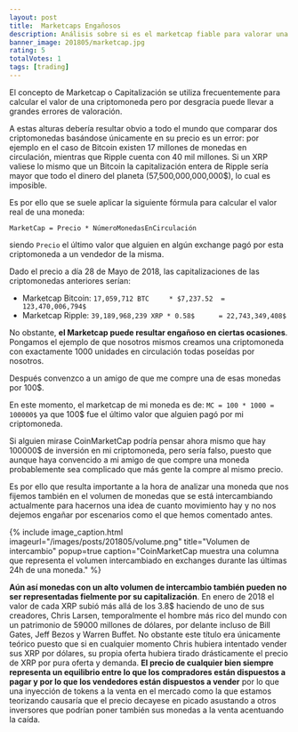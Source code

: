 ```yaml
---
layout: post
title:  Marketcaps Engañosos
description: Análisis sobre si es el marketcap fiable para valorar una criptomoneda o si es suficiente con valorar el volumen de intercambio.
banner_image: 201805/marketcap.jpg
rating: 5
totalVotes: 1
tags: [trading]
---
```


El concepto de Marketcap o Capitalización se utiliza frecuentemente para calcular el valor de una criptomoneda pero por desgracia puede llevar a grandes errores de valoración.

<!--more-->

A estas alturas debería resultar obvio a todo el mundo que comparar dos criptomonedas basándose únicamente en su precio es un error: por ejemplo en el caso de Bitcoin existen 17 millones de monedas en circulación, mientras que Ripple cuenta con 40 mil millones. Si un XRP valiese lo mismo que un Bitcoin la capitalización entera de Ripple sería mayor que todo el dinero del planeta (57,500,000,000,000$), lo cual es imposible.

Es por ello que se suele aplicar la siguiente fórmula para calcular el valor real de una moneda:

`MarketCap = Precio * NúmeroMonedasEnCirculación`

siendo `Precio` el último valor que alguien en algún exchange pagó por esta criptomoneda a un vendedor de la misma.

Dado el precio a día 28 de Mayo de 2018, las capitalizaciones de las criptomonedas anteriores serían:

- Marketcap Bitcoin: `17,059,712 BTC     * $7,237.52  = 123,470,006,794$` 
- Marketcap Ripple:  `39,189,968,239 XRP * 0.58$      = 22,743,349,408$`

No obstante, **el Marketcap puede resultar engañoso en ciertas ocasiones**. Pongamos el ejemplo de que nosotros mismos creamos una criptomoneda con exactamente 1000 unidades en circulación todas poseídas por nosotros.

Después convenzco a un amigo de que me compre una de esas monedas por 100$.

En este momento, el marketcap de mi moneda es de: `MC = 100 * 1000 = 100000$` ya que 100$ fue el último valor que alguien pagó por mi criptomoneda.

Si alguien mirase CoinMarketCap podría pensar ahora mismo que hay 100000$ de inversión en mi criptomoneda, pero sería falso, puesto que aunque haya convencido a mi amigo de que compre una moneda probablemente sea complicado que más gente la compre al mismo precio.

Es por ello que resulta importante a la hora de analizar una moneda que nos fijemos también en el volumen de monedas que se está intercambiando actualmente para hacernos una idea de cuanto movimiento hay y no nos dejemos engañar por escenarios como el que hemos comentado antes.

{% include image_caption.html imageurl="/images/posts/201805/volume.png" title="Volumen de intercambio" popup=true caption="CoinMarketCap muestra una columna que representa el volumen intercambiado en exchanges durante las últimas 24h de una moneda." %}

**Aún así monedas con un alto volumen de intercambio también pueden no ser representadas fielmente por su capitalización**. En enero de 2018 el valor de cada XRP subió más allá de los 3.8$ haciendo de uno de sus creadores, Chris Larsen, temporalmente el hombre más rico del mundo con un patrimonio de 59000 millones de dólares, por delante incluso de Bill Gates, Jeff Bezos y Warren Buffet. No obstante este título era únicamente teórico puesto que si en cualquier momento Chris hubiera intentado vender sus XRP por dólares, su propia oferta hubiera tirado drásticamente el precio de XRP por pura oferta y demanda. **El precio de cualquier bien siempre representa un equilibrio entre lo que los compradores están dispuestos a pagar y por lo que los vendedores están dispuestos a vender** por lo que una inyección de tokens a la venta en el mercado como la que estamos teorizando causaría que el precio decayese en picado asustando a otros inversores que podrían poner también sus monedas a la venta acentuando la caída.


